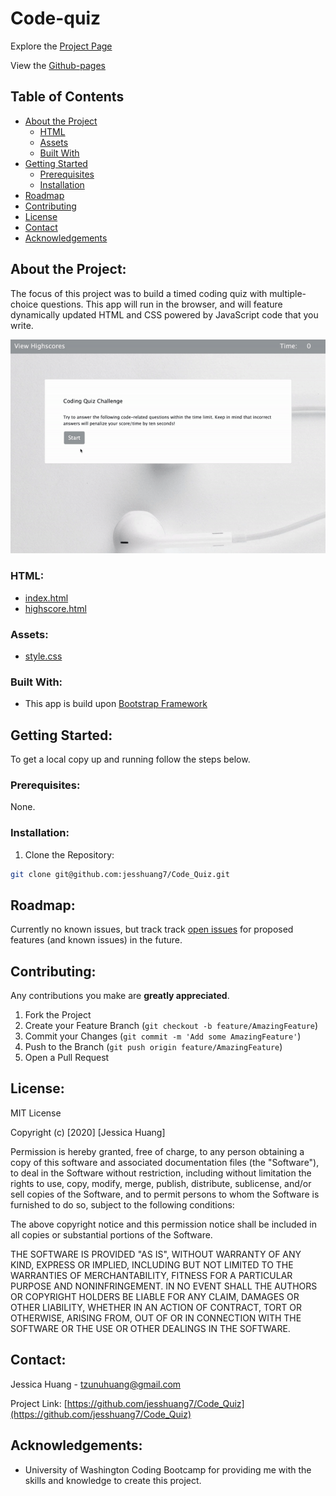# Code-quiz

Explore the [Project Page](https://github.com/jesshuang7/Code_Quiz)

View the [Github-pages](https://jesshuang7.github.io/Code_Quiz/)

## Table of Contents

* [About the Project](#about-the-project)
  * [HTML](#html)
  * [Assets](#Assets)
  * [Built With](#built-with)
* [Getting Started](#getting-started)
  * [Prerequisites](#prerequisites)
  * [Installation](#installation)
* [Roadmap](#roadmap)
* [Contributing](#contributing)
* [License](#License)
* [Contact](#contact)
* [Acknowledgements](#acknowledgements)

## About the Project:
The focus of this project was to build a timed coding quiz with multiple-choice questions. This app will run in the browser, and will feature dynamically updated HTML and CSS powered by JavaScript code that you write. 

![Project Gif](Assets/Code_Quiz.gif)

### HTML:
* [index.html](https://github.com/jesshuang7/Code_Quiz/blob/master/index.html)
* [highscore.html](https://github.com/jesshuang7/Code_Quiz/blob/master/Assests/highscore.html)

### Assets:
* [style.css](https://github.com/jesshuang7/Code_Quiz/blob/master/Assets/style.css)

### Built With:
* This app is build upon [Bootstrap Framework](https://www.getbootstrap.com)

## Getting Started:
To get a local copy up and running follow the steps below.

### Prerequisites:
None.

### Installation:
1. Clone the Repository:
```sh
git clone git@github.com:jesshuang7/Code_Quiz.git
```

## Roadmap:
Currently no known issues, but track track [open issues](https://github.com/jesshuang7/Code_Quiz/issues ) for proposed features (and known issues) in the future.


## Contributing:
Any contributions you make are **greatly appreciated**.

1. Fork the Project
2. Create your Feature Branch (`git checkout -b feature/AmazingFeature`)
3. Commit your Changes (`git commit -m 'Add some AmazingFeature'`)
4. Push to the Branch (`git push origin feature/AmazingFeature`)
5. Open a Pull Request

## License:

MIT License

Copyright (c) [2020] [Jessica Huang]

Permission is hereby granted, free of charge, to any person obtaining a copy
of this software and associated documentation files (the "Software"), to deal
in the Software without restriction, including without limitation the rights
to use, copy, modify, merge, publish, distribute, sublicense, and/or sell
copies of the Software, and to permit persons to whom the Software is
furnished to do so, subject to the following conditions:

The above copyright notice and this permission notice shall be included in all
copies or substantial portions of the Software.

THE SOFTWARE IS PROVIDED "AS IS", WITHOUT WARRANTY OF ANY KIND, EXPRESS OR
IMPLIED, INCLUDING BUT NOT LIMITED TO THE WARRANTIES OF MERCHANTABILITY,
FITNESS FOR A PARTICULAR PURPOSE AND NONINFRINGEMENT. IN NO EVENT SHALL THE
AUTHORS OR COPYRIGHT HOLDERS BE LIABLE FOR ANY CLAIM, DAMAGES OR OTHER
LIABILITY, WHETHER IN AN ACTION OF CONTRACT, TORT OR OTHERWISE, ARISING FROM,
OUT OF OR IN CONNECTION WITH THE SOFTWARE OR THE USE OR OTHER DEALINGS IN THE
SOFTWARE.

## Contact:
Jessica Huang - tzunuhuang@gmail.com

Project Link: [https://github.com/jesshuang7/Code_Quiz](https://github.com/jesshuang7/Code_Quiz)

## Acknowledgements: 
* University of Washington Coding Bootcamp for providing me with the skills and knowledge to create this project. 
